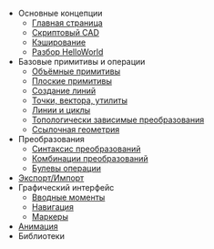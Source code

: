 * Основные концепции
	* [Главная страница](index.html)
	* [Скриптовый CAD](scriptcad.html)
	* [Кэширование](caching.html)
	* [Разбор HelloWorld](helloworld.html)
* Базовые примитивы и операции
    * [Объёмные примитивы](prim3d.html)  
    * [Плоские примитивы](prim2d.html)  
    * [Создание линий](prim1d.html)  
    * [Точки, вектора, утилиты](prim0d.html)
    * [Линии и циклы](lincycle.html)  
    * [Топологически зависимые преобразования](fillet.html)  
    * [Ссылочная геометрия](ops3d.html)  
* Преобразования
	* [Синтаксис преобразований](trans0.html)  
	* [Комбинации преобразований](trans1.html)  
	* [Булевы операции](bool.html)
* [Экспорт/Импорт](expimp.html)
* Графический интерфейс
	* [Вводные моменты](gui.html)
	* [Навигация](navigation.html)
	* [Маркеры](markers.html)
* [Анимация](animate.html)
* Библиотеки
